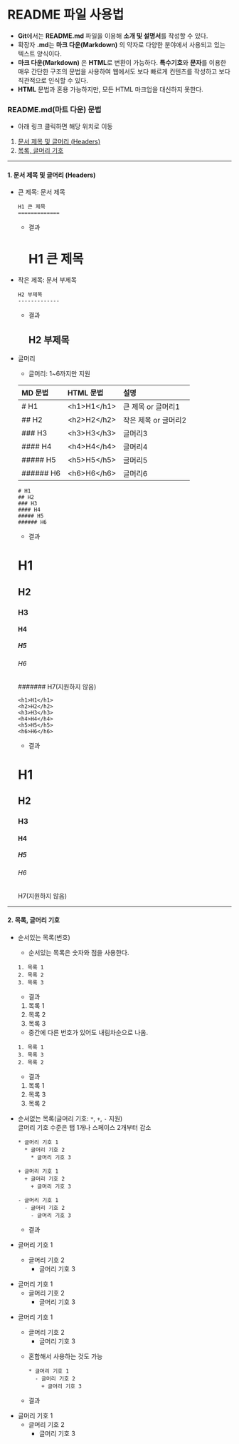 # README 파일 사용법
* **Git**에서는 **README.md** 파일을 이용해 **소개 및 설명서**를 작성할 수 있다.
* 확장자 **.md**는 **마크 다운(Markdown)** 의 약자로 다양한 분야에서 사용되고 있는 텍스트 양식이다.
* **마크 다운(Markdown)** 은 **HTML**로 변환이 가능하다. **특수기호**와 **문자**를 이용한 매우 간단한 구조의 문법을 사용하여 웹에서도 보다 빠르게 컨텐츠를 작성하고 보다 직관적으로 인식할 수 있다.
* **HTML** 문법과 혼용 가능하지만, 모든 HTML 마크업을 대신하지 못한다.

### README.md(마트 다운) 문법
* 아래 링크 클릭하면 해당 위치로 이동
1. [문서 제목 및 글머리 (Headers)](https://github.com/WONOBOT/github_study/tree/main/Github/README#1-%EB%AC%B8%EC%84%9C-%EC%A0%9C%EB%AA%A9-%EB%B0%8F-%EA%B8%80%EB%A8%B8%EB%A6%AC-headers)
2. [목록, 글머리 기호](https://github.com/WONOBOT/github_study/blob/main/Github/README/README.md#2-%EB%AA%A9%EB%A1%9D-%EA%B8%80%EB%A8%B8%EB%A6%AC-%EA%B8%B0%ED%98%B8)

--------
#### 1. 문서 제목 및 글머리 (Headers)

* 큰 제목: 문서 제목
    ```
    H1 큰 제목
    =============
    ```
  * 결과

    H1 큰 제목
    =============

* 작은 제목: 문서 부제목
    ```
    H2 부제목
    -------------
    ```
  * 결과

    H2 부제목
    -------------

* 글머리
  * 글머리: 1~6까지만 지원

  | MD 문법 | HTML 문법 | 설명|
  |:--|:--|:--|
  |# H1|\<h1>H1\</h1>| 큰 제목 or 글머리1|
  |## H2|\<h2>H2\</h2>| 작은 제목 or 글머리2|
  |### H3|\<h3>H3\</h3>| 글머리3|
  |#### H4|\<h4>H4\</h4>| 글머리4|
  |##### H5|\<h5>H5\</h5>| 글머리5|
  |###### H6|\<h6>H6\</h6>| 글머리6|
  
  ```
  # H1
  ## H2
  ### H3
  #### H4
  ##### H5
  ###### H6
  ```
  * 결과
  # H1
  ## H2
  ### H3
  #### H4
  ##### H5
  ###### H6
  ####### H7(지원하지 않음)

  ```
  <h1>H1</h1>
  <h2>H2</h2>
  <h3>H3</h3>
  <h4>H4</h4>
  <h5>H5</h5>
  <h6>H6</h6>
  ```
  * 결과
  <h1>H1</h1>
  <h2>H2</h2>
  <h3>H3</h3>
  <h4>H4</h4>
  <h5>H5</h5>
  <h6>H6</h6>
  <h7>H7</h7>(지원하지 않음)

----------
#### 2. 목록, 글머리 기호
* 순서있는 목록(번호)
    - 순서있는 목록은 숫자와 점을 사용한다.
    ```
    1. 목록 1
    2. 목록 2
    3. 목록 3
    ```
    * 결과
    1. 목록 1
    2. 목록 2
    3. 목록 3

    - 중간에 다른 번호가 있어도 내림차순으로 나옴.
    ```
    1. 목록 1
    3. 목록 3
    2. 목록 2
    ```
    * 결과
    1. 목록 1
    3. 목록 3
    2. 목록 2

* 순서없는 목록(글머리 기호: `*`, `+`, `-` 지원) <br>
글머리 기호 수준은 탭 1개나 스페이스 2개부터 감소
    ```
    * 글머리 기호 1
      * 글머리 기호 2
        * 글머리 기호 3

    + 글머리 기호 1
      + 글머리 기호 2
        + 글머리 기호 3

    - 글머리 기호 1
      - 글머리 기호 2
        - 글머리 기호 3
    ```
    * 결과
* 글머리 기호 1
  * 글머리 기호 2
    * 글머리 기호 3

+ 글머리 기호 1
  + 글머리 기호 2
    + 글머리 기호 3

- 글머리 기호 1
  - 글머리 기호 2
    - 글머리 기호 3

  * 혼합해서 사용하는 것도 가능
    ```
    * 글머리 기호 1
      - 글머리 기호 2
        + 글머리 기호 3
    ```

  * 결과
* 글머리 기호 1
  - 글머리 기호 2
    + 글머리 기호 3
